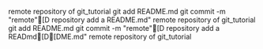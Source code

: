remote repository of git_tutorial
git add README.md
git commit -m "remote"[D repository add a README.md"
remote repository of git_tutorial
git add README.md 
git commit -m "remote"[D repository add a READmd[D[DME.md"
remote repository of git_tutorial
